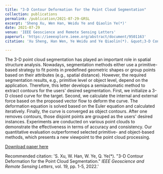 ```yaml
---
title: "3-D Contour Deformation for the Point Cloud Segmentation"
collection: publications
permalink: /publication/2021-07-29-GRSL
excerpt: 'Sheng Xu, Wen Han, Weidu Ye and Qiaolin Ye(*)'
date: 2021-07-29
venue: 'IEEE Geoscience and Remote Sensing Letters'
paperurl: 'https://ieeexplore.ieee.org/abstract/document/9501163'
citation: 'Xu Sheng, Han Wen, Ye Weidu and Ye Qiaolin(*). &quot;3-D Contour Deformation for the Point Cloud Segmentation.&quot; <i>IEEE Geoscience and Remote Sensing Letters</i>, vol. 19, pp. 1-5, 2022, doi: 10.1109/LGRS.2021.3098924.'

---
```

The 3-D point cloud segmentation has played an important role in spatial structure analysis. Nowadays, segmentation methods either use a primitive-based strategy to fit points in predefined geometric shapes or group points based on their attributes (e.g., spatial distance). However, the required segmentation results, e.g., primitive level or object level, depend on the application. Therefore, this letter develops a semiautomatic method to extract contours for the users' desired segmentation. First, we initialize a 3-D closed curve for the target. Second, we calculate the internal and external force based on the proposed vector flow to deform the curve. The deformation equation is solved based on the Euler equation and calculated iteratively. Finally, the curve is converged as object contours. After one removes contours, those disjoint points are grouped as the users' desired instances. Experiments are conducted on various point clouds to demonstrate the effectiveness in terms of accuracy and consistency. Our quantitative evaluation outperformed selected primitive- and object-based methods, which presents a new viewpoint to the point cloud processing.

[Download paper here](http://lostagex.github.io/files/2021-07-29-GRSL.pdf)

Recommended citation: 'S. Xu, W. Han, W. Ye, Q. Ye(*). &quot;3-D Contour Deformation for the Point Cloud Segmentation.&quot; <i>IEEE Geoscience and Remote Sensing Letters</i>, vol. 19, pp. 1-5, 2022.'

